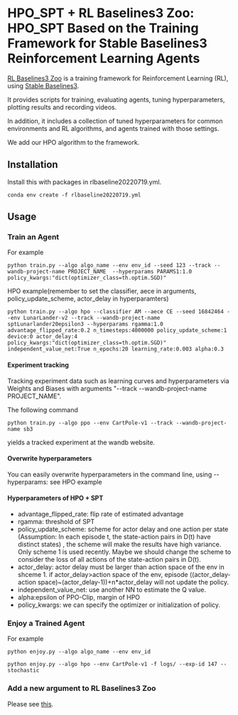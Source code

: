 
# HPO_SPT + RL Baselines3 Zoo: HPO_SPT Based on the Training Framework for Stable Baselines3 Reinforcement Learning Agents


[RL Baselines3 Zoo](https://github.com/DLR-RM/rl-baselines3-zoo) is a training framework for Reinforcement Learning (RL), using [Stable Baselines3](https://github.com/DLR-RM/stable-baselines3).

It provides scripts for training, evaluating agents, tuning hyperparameters, plotting results and recording videos.

In addition, it includes a collection of tuned hyperparameters for common environments and RL algorithms, and agents trained with those settings.

We add our HPO algorithm to the framework.

## Installation

<!-- ### Stable-Baselines3 PyPi Package

Min version: stable-baselines3[extra] >= 1.0
and sb3_contrib >= 1.0

```
apt-get install swig cmake ffmpeg
pip install -r requirements.txt
```

Please see [Stable Baselines3 README](https://github.com/DLR-RM/stable-baselines3) for alternatives. -->

Install this with packages in rlbaseline20220719.yml.
```
conda env create -f rlbaseline20220719.yml
```
## Usage
### Train an Agent
For example
```
python train.py --algo algo_name --env env_id --seed 123 --track --wandb-project-name PROJECT_NAME  --hyperparams PARAMS1:1.0 policy_kwargs:"dict(optimizer_class=th.optim.SGD)"
```

HPO example(remember to set the classifier, aece in arguments, policy_update_scheme, actor_delay in hyperparamters)
```
python train.py --algo hpo --classifier AM --aece CE --seed 16842464 --env LunarLander-v2 --track --wandb-project-name sptLunarlander20epsilon3 --hyperparams rgamma:1.0 advantage_flipped_rate:0.2 n_timesteps:4000000 policy_update_scheme:1 device:0 actor_delay:4 policy_kwargs:"dict(optimizer_class=th.optim.SGD)" independent_value_net:True n_epochs:20 learning_rate:0.003 alpha:0.3
```
#### Experiment tracking
Tracking experiment data such as learning curves and hyperparameters via Weights and Biases with arguments "--track --wandb-project-name PROJECT_NAME".

The following command
```
python train.py --algo ppo --env CartPole-v1 --track --wandb-project-name sb3
```
yields a tracked experiment at the wandb website.
#### Overwrite hyperparameters
You can easily overwrite hyperparameters in the command line, using --hyperparams:
see HPO example

#### Hyperparameters of HPO + SPT
 - advantage_flipped_rate: flip rate of estimated advantage
 - rgamma: threshold of SPT
 - policy_update_scheme: scheme for actor delay and one action per state (Assumption: In each episode t, the state-action pairs in D(t) have distinct states)
 , the scheme will make the results have high variance. Only scheme 1 is used recently. 
 Maybe we should change the scheme to consider the loss of all actions of the state-action pairs in D(t).
 - actor_delay: actor delay must be larger than action space of the env in shceme 1. if actor_delay>action space of the env, 
 episode ((actor_delay-action space)~(actor_delay-1))+n*actor_delay will not update the policy.
 - independent_value_net: use another NN to estimate the Q value.
 - alpha:epsilon of PPO-Clip, margin of HPO
 - policy_kwargs: we can specify the optimizer or initialization of policy.

### Enjoy a Trained Agent
For example
```
python enjoy.py --algo algo_name --env env_id
```
```
python enjoy.py --algo hpo --env CartPole-v1 -f logs/ --exp-id 147 --stochastic
```

### Add a new argument to RL Baselines3 Zoo
Please see [this](https://hackmd.io/@_BK2lUeVSI6hlsvNLM-iLQ/SJgLZGd9u).
